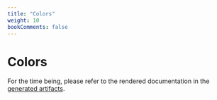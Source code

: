 ```yaml
---
title: "Colors"
weight: 10
bookComments: false
---
```

# Colors

For the time being, please refer to the rendered documentation in the [generated artifacts](https://gitlab.com/philipptempel/latex-package-philipptempel/-/jobs/artifacts/master/raw/dist/philipptempel-colors.pdf?job=dist).
